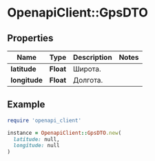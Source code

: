 # OpenapiClient::GpsDTO

## Properties

| Name | Type | Description | Notes |
| ---- | ---- | ----------- | ----- |
| **latitude** | **Float** | Широта. |  |
| **longitude** | **Float** | Долгота. |  |

## Example

```ruby
require 'openapi_client'

instance = OpenapiClient::GpsDTO.new(
  latitude: null,
  longitude: null
)
```

